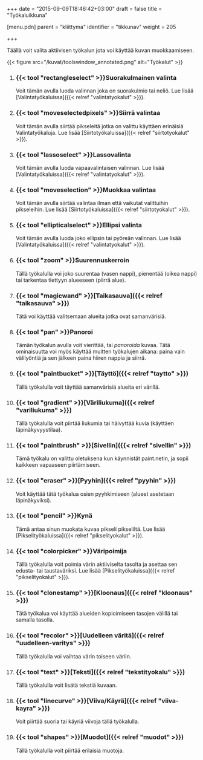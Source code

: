 +++
date = "2015-09-09T18:46:42+03:00"
draft = false
title = "Työkaluikkuna"

[menu.pdn]
    parent = "kliittyma"
    identifier = "tikkunav"
    weight = 205

+++

Täällä voit valita aktiivisen työkalun jota voi käyttää kuvan muokkaamiseen.

{{< figure src="/kuvat/toolswindow_annotated.png" alt="Työkalut" >}}

1. ### {{< tool "rectangleselect" >}}Suorakulmainen valinta

    Voit tämän avulla luoda valinnan joka on suorakulmio tai neliö. Lue lisää [Valintatyökaluissa]({{< relref "valintatyokalut" >}}).

1. ### {{< tool "moveselectedpixels" >}}Siirrä valintaa

    Voit tämän avulla siirtää pikseleitä jotka on valittu käyttäen erinäisiä Valintatyökaluja. Lue lisää [Siirtotyökaluissa]({{< relref "siirtotyokalut" >}}).

1. ### {{< tool "lassoselect" >}}Lassovalinta

    Voit tämän avulla luoda vapaavalintaisen valinnan. Lue lisää [Valintatyökaluissa]({{< relref "valintatyokalut" >}}).

1. ### {{< tool "moveselection" >}}Muokkaa valintaa

    Voit tämän avulla siirtää valintaa ilman että vaikutat valittuihin pikseleihin. Lue lisää [Siirtotyökaluissa]({{< relref "siirtotyokalut" >}}).

1. ### {{< tool "ellipticalselect" >}}Ellipsi valinta

    Voit tämän avulla luoda joko ellipsin tai pyöreän valinnan. Lue lisää [Valintatyökaluissa]({{< relref "valintatyokalut" >}}).

1. ### {{< tool "zoom" >}}Suurennuskerroin

    Tällä työkalulla voi joko suurentaa (vasen nappi), pienentää (oikea nappi) tai tarkentaa tiettyyn alueeseen (piirrä alue).

1. ### {{< tool "magicwand" >}}[Taikasauva]({{< relref "taikasauva" >}})

    Tätä voi käyttää valitsemaan alueita jotka ovat samanvärisiä.

1. ### {{< tool "pan" >}}Panoroi

    Tämän työkalun avulla voit vierittää, tai *panoroida* kuvaa. Tätä ominaisuutta voi myös käyttää muitten työkalujen aikana: paina vain välilyöntiä
    ja sen jälkeen paina hiiren nappia ja siirrä.

1. ### {{< tool "paintbucket" >}}[Täyttö]({{< relref "taytto" >}})

    Tällä työkalulla voit täyttää samanvärisiä alueita eri värillä.

1. ### {{< tool "gradient" >}}[Väriliukuma]({{< relref "variliukuma" >}})

    Tällä työkalulla voit piirtää liukumia tai häivyttää kuvia (käyttäen läpinäkyvyystilaa).

1. ### {{< tool "paintbrush" >}}[Sivellin]({{< relref "sivellin" >}})

    Tämä työkalu on valittu oletuksena kun käynnistät paint.netin, ja sopii kaikkeen vapaaseen piirtämiseen.

1. ### {{< tool "eraser" >}}[Pyyhin]({{< relref "pyyhin" >}})

    Voit käyttää tätä työkalua osien pyyhkimiseen (alueet asetetaan läpinäkyviksi).

1. ### {{< tool "pencil" >}}Kynä

    Tämä antaa sinun muokata kuvaa pikseli pikseliltä. Lue lisää [Pikselityökaluissa]({{< relref "pikselityokalut" >}}).

1. ### {{< tool "colorpicker" >}}Väripoimija

    Tällä työkalulla voit poimia värin aktiiviselta tasolta ja asettaa sen edusta- tai taustaväriksi. Lue lisää [Pikselityökaluissa]({{< relref "pikselityokalut" >}}).

1. ### {{< tool "clonestamp" >}}[Kloonaus]({{< relref "kloonaus" >}})

    Tätä työkalua voi käyttää alueiden kopioimiseen tasojen välillä tai samalla tasolla.

1. ### {{< tool "recolor" >}}[Uudelleen väritä]({{< relref "uudelleen-varitys" >}})

    Tällä työkalulla voi vaihtaa värin toiseen väriin.

1. ### {{< tool "text" >}}[Teksti]({{< relref "tekstityokalu" >}})

    Tällä työkalulla voit lisätä tekstiä kuvaan.

1. ### {{< tool "linecurve" >}}[Viiva/Käyrä]({{< relref "viiva-kayra" >}})

    Voit piirtää suoria tai käyriä viivoja tällä työkalulla.

1. ### {{< tool "shapes" >}}[Muodot]({{< relref "muodot" >}})

    Tällä työkalulla voit piirtää erilaisia muotoja.
